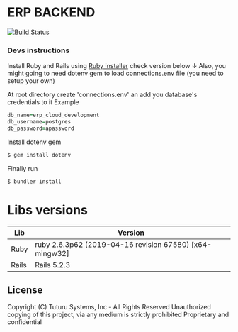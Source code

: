 # ERP BACKEND

[![Build Status](https://travis-ci.org/joemccann/dillinger.svg?branch=master)](https://travis-ci.org/joemccann/dillinger)

### Devs instructions

Install Ruby and Rails using [Ruby installer](https://rubyinstaller.org) check version below &darr;
Also, you might going to need dotenv gem to load connections.env file (you need to setup your own)

At root directory create 'connections.env' an add you database's credentials to it
Example
```ruby
db_name=erp_cloud_development
db_username=postgres
db_password=apassword
```

Install dotenv gem
```ruby
$ gem install dotenv
```

Finally run

```ruby
$ bundler install 
```

# Libs versions
| Lib | Version |
| ------ | ------ |
| Ruby | ruby 2.6.3p62 (2019-04-16 revision 67580) [x64-mingw32] |
| Rails | Rails 5.2.3 |

License
----
Copyright (C) Tuturu Systems, Inc - All Rights Reserved
 Unauthorized copying of this project, via any medium is strictly prohibited
 Proprietary and confidential

[//]: # (These are reference links used in the body of this note and get stripped out when the markdown processor does its job. There is no need to format nicely because it shouldn't be seen. Thanks SO - http://stackoverflow.com/questions/4823468/store-comments-in-markdown-syntax)


   [dill]: <https://github.com/joemccann/dillinger>
   [git-repo-url]: <https://github.com/joemccann/dillinger.git>
   [john gruber]: <http://daringfireball.net>
   [df1]: <http://daringfireball.net/projects/markdown/>
   [markdown-it]: <https://github.com/markdown-it/markdown-it>
   [Ace Editor]: <http://ace.ajax.org>
   [node.js]: <http://nodejs.org>
   [Twitter Bootstrap]: <http://twitter.github.com/bootstrap/>
   [jQuery]: <http://jquery.com>
   [@tjholowaychuk]: <http://twitter.com/tjholowaychuk>
   [express]: <http://expressjs.com>
   [AngularJS]: <http://angularjs.org>
   [Gulp]: <http://gulpjs.com>

   [PlDb]: <https://github.com/joemccann/dillinger/tree/master/plugins/dropbox/README.md>
   [PlGh]: <https://github.com/joemccann/dillinger/tree/master/plugins/github/README.md>
   [PlGd]: <https://github.com/joemccann/dillinger/tree/master/plugins/googledrive/README.md>
   [PlOd]: <https://github.com/joemccann/dillinger/tree/master/plugins/onedrive/README.md>
   [PlMe]: <https://github.com/joemccann/dillinger/tree/master/plugins/medium/README.md>
   [PlGa]: <https://github.com/RahulHP/dillinger/blob/master/plugins/googleanalytics/README.md>

